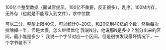 100亿个整型数据（面试官提示，100亿不重要，反正很多），乱序，100M内存，无外存（也就是不能写入到文件），求中位数

可以二分，整型上限40亿，可以统计0~20亿，和20亿到40亿的个数，然后每次排除掉一半，但是太慢，怎么继续优化
我说N分，他说那N是多少？划分出来的区间，最小能是多少？
我说一个字节对应一个区间，但是很快发现最坏情况下，一个字节装不下